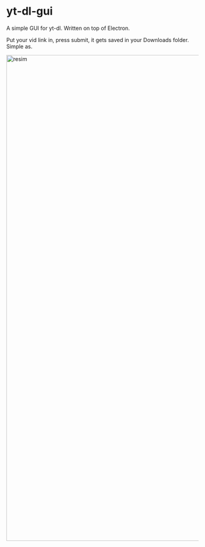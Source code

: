 # yt-dl-gui

A simple GUI for yt-dl. Written on top of Electron.


Put your vid link in, press submit, it gets saved in your Downloads folder. Simple as.

<img width="1275" alt="resim" src="https://github.com/werkrei/yt-dl-gui/assets/33633356/81ea8b25-9fe0-42ef-a7b9-bb2aa228ed9c">
